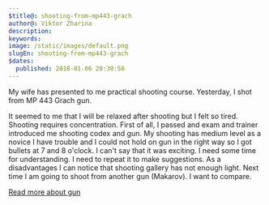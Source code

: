 ```yaml
---
$title@: shooting-from-mp443-grach
author@: Viktor Zharina
description: 
keywords: 
image: /static/images/default.png
slugEn: shooting-from-mp443-grach
$dates:
  published: 2018-01-06 20:30:50
---
```

My wife has presented to me practical shooting course. Yesterday, I shot from MP 443 Grach gun.

It seemed to me that I will be relaxed after shooting but I felt so tired. Shooting requires concentration.
First of all, I passed and exam and trainer introduced me shooting codex and gun. My shooting has medium level as a novice I have trouble and I could not hold on gun in the right way so I got bullets at 7 and 8 o'clock. I can't say that it was exciting. I need some time for understanding. I need to repeat it to make suggestions. As a disadvantages I can notice that shooting gallery has not enough light.
Next time I am going to shoot from another gun (Makarov). I want to compare.

[Read more about gun](https://en.wikipedia.org/wiki/MP-443_Grach)